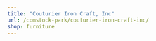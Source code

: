 ```yaml
---
title: "Couturier Iron Craft, Inc"
url: /comstock-park/couturier-iron-craft-inc/
shop: furniture
---
```

